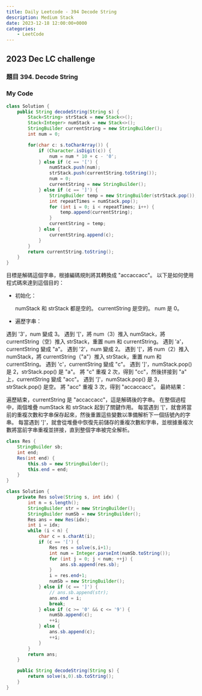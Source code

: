 ```yaml
---
title: Daily Leetcode - 394 Decode String
description: Medium Stack
date: 2023-12-18 12:00:00+0000
categories:
    - LeetCode
---
```


##  2023 Dec LC challenge


### 題目 394. Decode String



### My Code

```java
class Solution {
    public String decodeString(String s) {
        Stack<String> strStack = new Stack<>();
        Stack<Integer> numStack = new Stack<>();
        StringBuilder currentString = new StringBuilder();
        int num = 0;

        for(char c: s.toCharArray()) {
            if (Character.isDigit(c)) {
                num = num * 10 + c - '0';
            } else if (c == '[') {
                numStack.push(num);
                strStack.push(currentString.toString());
                num = 0;
                currentString = new StringBuilder();
            } else if (c == ']') {
                StringBuilder temp = new StringBuilder(strStack.pop());//從 strStack 彈出一個，
                int repeatTimes = numStack.pop();
                for (int i = 0; i < repeatTimes; i++) {
                    temp.append(currentString);
                }
                currentString = temp;
            } else {
                currentString.append(c);
            }
        }
        return currentString.toString();
    }
}

```

目標是解碼這個字串，根據編碼規則將其轉換成 "accaccacc"。 以下是如何使用程式碼來達到這個目的：

* 初始化：

    numStack 和 strStack 都是空的。
    currentString 是空的。
    num 是 0。

* 遍歷字串：

遇到 '3'，num 變成 3。
遇到 '['，將 num（3）推入 numStack，將 currentString（空）推入 strStack，重置 num 和 currentString。
遇到 'a'，currentString 變成 "a"。
遇到 '2'，num 變成 2。
遇到 '['，將 num（2）推入 numStack，將 currentString（"a"）推入 strStack，重置 num 和 currentString。
遇到 'c'，currentString 變成 "c"。
遇到 ']'，numStack.pop() 是 2，strStack.pop() 是 "a"。 將 "c" 重複 2 次，得到 "cc"，然後拼接到 "a" 上，currentString 變成 "acc"。
遇到 ']'，numStack.pop() 是 3，strStack.pop() 是空。 將 "acc" 重複 3 次，得到 "accaccacc"。
最終結果：

遍歷結束，currentString 是 "accaccacc"，這是解碼後的字串。
在整個過程中，兩個堆疊 numStack 和 strStack 起到了關鍵作用。 每當遇到 '['，就會將當前的重複次數和字串保存起來，然後重置這些變數以準備解析下一個括號內的字串。 每當遇到 ']'，就會從堆疊中恢復先前儲存的重複次數和字串，並根據重複次數將當前字串重複並拼接，直到整個字串被完全解析。

```java
class Res {
    StringBuilder sb;
    int end;
    Res(int end) {
        this.sb = new StringBuilder();
        this.end = end;
    }
}

class Solution {
    private Res solve(String s, int idx) {
        int n = s.length();
        StringBuilder str = new StringBuilder();
        StringBuilder numSb = new StringBuilder();
        Res ans = new Res(idx);
        int i = idx;
        while (i < n) {
            char c = s.charAt(i);
            if (c == '[') {
                Res res = solve(s,i+1);
                int num = Integer.parseInt(numSb.toString());
                for (int j = 0; j < num; ++j) {
                    ans.sb.append(res.sb);
                }
                i = res.end+1;
                numSb = new StringBuilder();
            } else if (c == ']') {
                // ans.sb.append(str);
                ans.end = i;
                break;
            } else if (c >= '0' && c <= '9') {
                numSb.append(c);
                ++i;
            } else {
                ans.sb.append(c);
                ++i;
            }
        }
        return ans;
    }

    public String decodeString(String s) {
        return solve(s,0).sb.toString();
    }
}
```